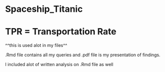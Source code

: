 # Spaceship_Titanic
# TPR = Transportation Rate
^^this is used alot in my files^^ 

.Rmd file contains all my queries and .pdf file is my presentation of findings. 

I included alot of written analysis on .Rmd file as well


 
